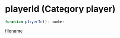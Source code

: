 # playerId (Category player)

```js
function playerId(): number
```

[filename](playerId_m.md ':include')